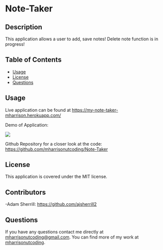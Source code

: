 # Note-Taker

## Description

This application allows a user to add, save notes! Delete note function is in progress!

## Table of Contents

- [Usage](#usage)
- [License](#license)
- [Questions](#Questions)

## Usage
Live application can be found at https://my-note-taker-mharrison.herokuapp.com/

Demo of Application:

<img src=Assets\Note Taker Demo.gif>

Github Repository for a closer look at the code:
https://github.com/mharrisonutcoding/Note-Taker


## License

This application is covered under the MIT license.

## Contributors

-Adam Sherrill: https://github.com/ajsherrill2

## Questions

If you have any questions contact me directly at mharrisonutcoding@gmail.com. You can find more of my work at [mharrisonutcoding](https://github.com/mharrisonutcoding/).